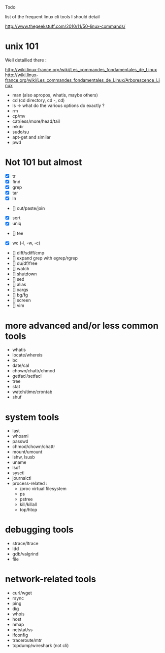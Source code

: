 Todo

list of the frequent linux cli tools I should detail

http://www.thegeekstuff.com/2010/11/50-linux-commands/

# unix 101

Well detailled there :

http://wiki.linux-france.org/wiki/Les_commandes_fondamentales_de_Linux
http://wiki.linux-france.org/wiki/Les_commandes_fondamentales_de_Linux/Arborescence_Linux

 - man (also apropos, whatis, maybe others)
 - cd (cd directory, cd -, cd)
 - ls -> what do the various options do exactly ?
 - rm
 - cp/mv
 - cat/less/more/head/tail
 - mkdir
 - sudo/su
 - apt-get and similar
 - pwd

# Not 101 but almost

 - [x] tr
 - [x] find
 - [x] grep
 - [x] tar
 - [x] ln
 - [] cut/paste/join
 - [x] sort
 - [x] uniq
 - [] tee
 - [x] wc (-l, -w, -c)
 - [] diff/sdiff/cmp
 - [] expand grep with egrep/rgrep
 - [] du/df/free
 - [] watch
 - [] shutdown
 - [] sed
 - [] alias
 - [] xargs
 - [] bg/fg
 - [] screen
 - [] vim

# more advanced and/or less common tools

 - whatis
 - locate/whereis
 - bc
 - date/cal
 - chown/chattr/chmod
 - getfacl/setfacl
 - tree
 - stat
 - watch/time/crontab
 - shuf

# system tools

 - last
 - whoami
 - passwd
 - chmod/chown/chattr
 - mount/umount
 - lshw, lsusb
 - uname
 - lsof
 - sysctl
 - journalctl
 - process-related :
     - /proc virtual filesystem
     - ps
     - pstree
     - kill/killall
     - top/htop

# debugging tools

 - strace/ltrace
 - ldd
 - gdb/valgrind
 - file

# network-related tools

 - curl/wget
 - rsync
 - ping
 - dig
 - whois
 - host
 - nmap
 - netstat/ss
 - ifconfig
 - traceroute/mtr
 - tcpdump/wireshark (not cli)
